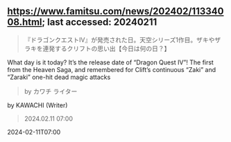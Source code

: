 ## https://www.famitsu.com/news/202402/11334008.html; last accessed: 20240211


> 『ドラゴンクエストIV』が発売された日。天空シリーズ1作目。ザキやザラキを連発するクリフトの思い出【今日は何の日？】

What day is it today? It’s the release date of “Dragon Quest IV”! The first from the Heaven Saga, and remembered for Clift’s continuous “Zaki” and “Zaraki” one-hit dead magic attacks

> by カワチ ライター

by KAWACHI (Writer)

> 2024.02.11 07:00

2024-02-11T07:00
